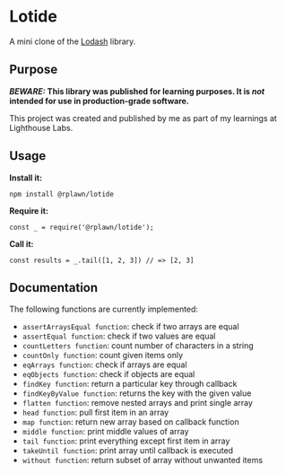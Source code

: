 # Lotide

A mini clone of the [Lodash](https://lodash.com) library.

## Purpose

**_BEWARE:_ This library was published for learning purposes. It is _not_ intended for use in production-grade software.**

This project was created and published by me as part of my learnings at Lighthouse Labs. 

## Usage

**Install it:**

`npm install @rplawn/lotide`

**Require it:**

`const _ = require('@rplawn/lotide');`

**Call it:**

`const results = _.tail([1, 2, 3]) // => [2, 3]`

## Documentation

The following functions are currently implemented:

* `assertArraysEqual function`: check if two arrays are equal
* `assertEqual function`: check if two values are equal
* `countLetters function`: count number of characters in a string
* `countOnly function`: count given items only
* `eqArrays function`: check if arrays are equal
* `eqObjects function`: check if objects are equal
* `findKey function`: return a particular key through callback
* `findKeyByValue function`: returns the key with the given value
* `flatten function`: remove nested arrays and print single array
* `head function`: pull first item in an array
* `map function`: return new array based on callback function
* `middle function`: print middle values of array
* `tail function`: print everything except first item in array
* `takeUntil function`: print array until callback is executed
* `without function`: return subset of array without unwanted items